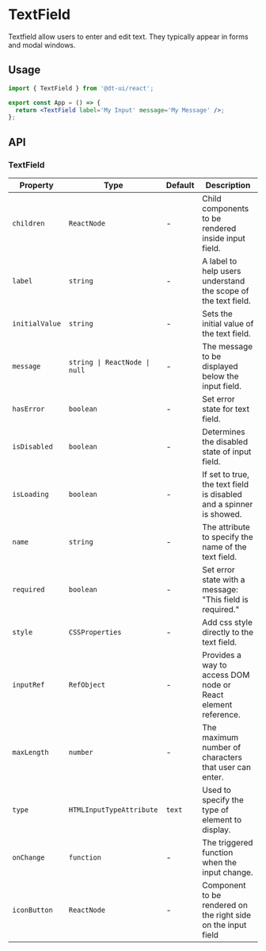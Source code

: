 # TextField

Textfield allow users to enter and edit text. They typically appear in forms and modal windows.

## Usage

```jsx
import { TextField } from '@dt-ui/react';

export const App = () => {
  return <TextField label='My Input' message='My Message' />;
};
```

## API

### TextField

| Property       | Type                     | Default | Description                                                         |
| -------------- | ------------------------ | ------- | ------------------------------------------------------------------- |
| `children`     | `ReactNode`              | -       | Child components to be rendered inside input field.                 |
| `label`        | `string`                 | -       | A label to help users understand the scope of the text field.       |
| `initialValue` | `string`                 | -       | Sets the initial value of the text field.                           |
| `message`      | `string \| ReactNode \| null`         | -       | The message to be displayed below the input field.                  |
| `hasError`     | `boolean`                | -       | Set error state for text field.                                     |
| `isDisabled`   | `boolean`                | -       | Determines the disabled state of input field.                       |
| `isLoading`    | `boolean`                | -       | If set to true, the text field is disabled and a spinner is showed. |
| `name`         | `string`                 | -       | The attribute to specify the name of the text field.                |
| `required`     | `boolean`                | -       | Set error state with a message: "This field is required."           |
| `style`        | `CSSProperties`          | -       | Add css style directly to the text field.                           |
| `inputRef`     | `RefObject`              | -       | Provides a way to access DOM node or React element reference.       |
| `maxLength`    | `number`                 | -       | The maximum number of characters that user can enter.               |
| `type`         | `HTMLInputTypeAttribute` | `text`  | Used to specify the type of element to display.                     |
| `onChange`     | `function`               | -       | The triggered function when the input change.                       |
| `iconButton`   | `ReactNode`              | -       | Component to be rendered on the right side on the input field       |
